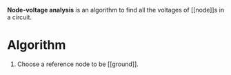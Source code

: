 **Node-voltage analysis** is an algorithm to find all the voltages of [[node]]s in a circuit.

# Algorithm

1. Choose a reference node to be [[ground]].